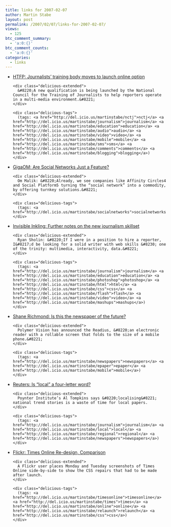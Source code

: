 ```yaml
---
title: links for 2007-02-07
author: Martin Stabe
layout: post
permalink: /2007/02/07/links-for-2007-02-07/
views:
  - 125
btc_comment_summary:
  - 'a:0:{}'
btc_comment_counts:
  - 'a:0:{}'
categories:
  - links
---
```

<ul class="delicious">
  <li>
    <div class="delicious-link">
      <a href="http://www.holdthefrontpage.co.uk/training/070206on.shtml">HTFP: Journalists&#8217; training body moves to launch online option</a>
    </div>
    
    <div class="delicious-extended">
      &#8220;A new qualification is being launched by the National Council for the Training of Journalists to help reporters operate in a multi-media environment.&#8221;
    </div>
    
    <div class="delicious-tags">
      (tags: <a href="http://del.icio.us/martinstabe/nctj">nctj</a> <a href="http://del.icio.us/martinstabe/journalism">journalism</a> <a href="http://del.icio.us/martinstabe/education">education</a> <a href="http://del.icio.us/martinstabe/audio">audio</a> <a href="http://del.icio.us/martinstabe/video">video</a> <a href="http://del.icio.us/martinstabe/mobile">mobile</a> <a href="http://del.icio.us/martinstabe/sms">sms</a> <a href="http://del.icio.us/martinstabe/comments">comments</a> <a href="http://del.icio.us/martinstabe/blogging">blogging</a>)
    </div>
  </li>
  
  <li>
    <div class="delicious-link">
      <a href="http://gigaom.com/2007/02/05/are-social-networks-just-a-feature/">GigaOM: Are Social Networks Just a Feature?</a>
    </div>
    
    <div class="delicious-extended">
      Om Malik: &#8220;Already, we see companies like Affinity Circles4 and Social Platform5 turning the “social network” into a commodity, by offering turnkey solutions.&#8221;
    </div>
    
    <div class="delicious-tags">
      (tags: <a href="http://del.icio.us/martinstabe/socialnetworks">socialnetworks</a>)
    </div>
  </li>
  
  <li>
    <div class="delicious-link">
      <a href="http://www.ryansholin.com/2007/02/05/further-notes-on-the-new-journalism-skillset/">Invisible Inkling: Further notes on the new journalism skillset</a>
    </div>
    
    <div class="delicious-extended">
      Ryan Sholin: &#8220;If I were in a position to hire a reporter, I&#8217;d be looking for a solid writer with web skills &#8230; one of the trinity: multimedia, interactivity, data.&#8221;
    </div>
    
    <div class="delicious-tags">
      (tags: <a href="http://del.icio.us/martinstabe/journalism">journalism</a> <a href="http://del.icio.us/martinstabe/education">education</a> <a href="http://del.icio.us/martinstabe/photoshop">photoshop</a> <a href="http://del.icio.us/martinstabe/html">html</a> <a href="http://del.icio.us/martinstabe/css">css</a> <a href="http://del.icio.us/martinstabe/flash">flash</a> <a href="http://del.icio.us/martinstabe/video">video</a> <a href="http://del.icio.us/martinstabe/mashups">mashups</a>)
    </div>
  </li>
  
  <li>
    <div class="delicious-link">
      <a href="http://blogs.telegraph.co.uk/technology/shanerichmond/feb07/readius.htm">Shane Richmond: Is this the newspaper of the future?</a>
    </div>
    
    <div class="delicious-extended">
      Polymer Vision has announced the Readius, &#8220;an electronic reader with a rollable screen that folds to the size of a mobile phone.&#8221;
    </div>
    
    <div class="delicious-tags">
      (tags: <a href="http://del.icio.us/martinstabe/newspapers">newspapers</a> <a href="http://del.icio.us/martinstabe/epaper">epaper</a> <a href="http://del.icio.us/martinstabe/mobile">mobile</a>)
    </div>
  </li>
  
  <li>
    <div class="delicious-link">
      <a href="http://blogs.reuters.com/2007/02/06/is-local-a-four-letter-word/">Reuters: Is “local” a four-letter word?</a>
    </div>
    
    <div class="delicious-extended">
      Poynter Institute’s Al Tompkins says &#8220;localising&#8221; national trend stories is a waste of time for local papers.
    </div>
    
    <div class="delicious-tags">
      (tags: <a href="http://del.icio.us/martinstabe/journalism">journalism</a> <a href="http://del.icio.us/martinstabe/local">local</a> <a href="http://del.icio.us/martinstabe/regional">regional</a> <a href="http://del.icio.us/martinstabe/newspapers">newspapers</a>)
    </div>
  </li>
  
  <li>
    <div class="delicious-link">
      <a href="http://www.flickr.com/photos/hubmedia/381501905/">Flickr: Times Online Re-design, Comparison</a>
    </div>
    
    <div class="delicious-extended">
      A Flickr user places Monday and Tuesday screenshots of Times Online side-by-side to show the CSS repairs that had to be made after launch.
    </div>
    
    <div class="delicious-tags">
      (tags: <a href="http://del.icio.us/martinstabe/timesonline">timesonline</a> <a href="http://del.icio.us/martinstabe/times">times</a> <a href="http://del.icio.us/martinstabe/online">online</a> <a href="http://del.icio.us/martinstabe/relaunch">relaunch</a> <a href="http://del.icio.us/martinstabe/css">css</a>)
    </div>
  </li>
</ul>